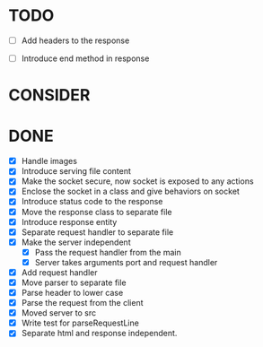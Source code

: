 # TODO

  - [ ] Add headers to the response
  - [ ] Introduce end method in response


# CONSIDER


# DONE

  - [x] Handle images 
  - [x] Introduce serving file content
  - [x] Make the socket secure, now socket is exposed to any actions
  - [x] Enclose the socket in a class and give behaviors on socket
  - [x] Introduce status code to the response
  - [x] Move the response class to separate file
  - [x] Introduce response entity
  - [x] Separate request handler to separate file
  - [x] Make the server independent
    - [x] Pass the request handler from the main
    - [x] Server takes arguments port and request handler
  - [x] Add request handler
  - [x] Move parser to separate file
  - [x] Parse header to lower case
  - [x] Parse the request from the client
  - [x] Moved server to src
  - [x] Write test for parseRequestLine
  - [x] Separate html and response independent.
